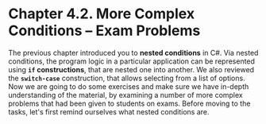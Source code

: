 # Chapter 4.2. More Complex Conditions – Exam Problems

The previous chapter introduced you to **nested conditions** in C#. Via nested conditions, the program logic in a particular application can be represented using **`if` constructions**, that are nested one into another. We also reviewed the **`switch-case`** construction, that allows selecting from a list of options. Now we are going to do some exercises and make sure we have in-depth understanding of the material, by examining a number of more complex problems that had been given to students on exams. Before moving to the tasks, let's first remind ourselves what nested conditions are.

